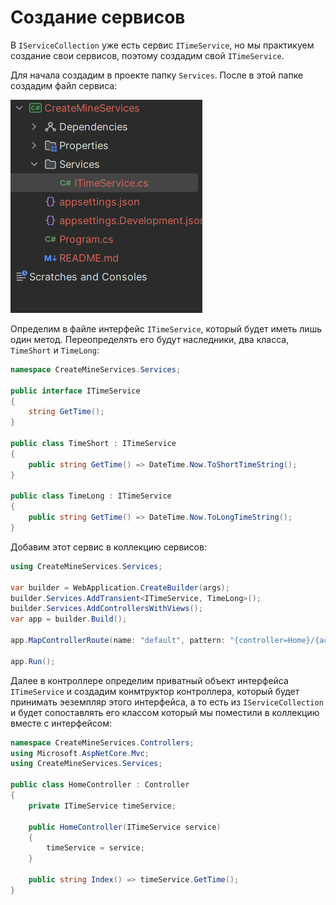 # Создание сервисов 

В `IServiceCollection` уже есть сервис `ITimeService`, но 
мы практикуем создание свои сервисов, поэтому создадим свой 
`ITimeService`. 

Для начала создадим в проекте папку `Services`. После в 
этой папке создадим файл сервиса:

![Screen1.png](Screen1.png)

Определим в файле интерфейс `ITimeService`, который будет 
иметь лишь один метод. Переопределять его будут наследники,
два класса, `TimeShort` и `TimeLong`:
```csharp
namespace CreateMineServices.Services;

public interface ITimeService
{
    string GetTime();
}

public class TimeShort : ITimeService
{
    public string GetTime() => DateTime.Now.ToShortTimeString();
}

public class TimeLong : ITimeService
{
    public string GetTime() => DateTime.Now.ToLongTimeString();
}
```

Добавим этот сервис в коллекцию сервисов:
```csharp
using CreateMineServices.Services;

var builder = WebApplication.CreateBuilder(args);
builder.Services.AddTransient<ITimeService, TimeLong>();
builder.Services.AddControllersWithViews();
var app = builder.Build();

app.MapControllerRoute(name: "default", pattern: "{controller=Home}/{action=Index}");

app.Run();
```

Далее в контроллере определим приватный объект интерфейса 
`ITimeService` и создадим конмтруктор контроллера, который
будет принимать эеземпляр этого интерфейса, а то есть из `IServiceCollection`
и будет сопоставлять его классом который мы поместили в коллекцию вместе с интерфейсом:
```csharp
namespace CreateMineServices.Controllers;
using Microsoft.AspNetCore.Mvc;
using CreateMineServices.Services;

public class HomeController : Controller
{
    private ITimeService timeService;

    public HomeController(ITimeService service)
    {
        timeService = service;
    }

    public string Index() => timeService.GetTime();
}
```